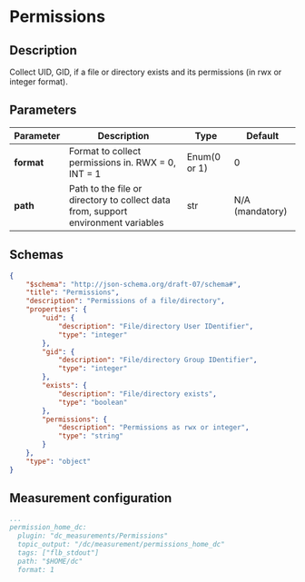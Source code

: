 # Permissions

## Description

Collect UID, GID, if a file or directory exists and its permissions (in rwx or integer format).

## Parameters

| Parameter  | Description                                                                       | Type         | Default         |
| ---------- | --------------------------------------------------------------------------------- | ------------ | --------------- |
| **format** | Format to collect permissions in. RWX = 0, INT = 1                                | Enum(0 or 1) | 0               |
| **path**   | Path to the file or directory to collect data from, support environment variables | str          | N/A (mandatory) |

## Schemas

```json
{
    "$schema": "http://json-schema.org/draft-07/schema#",
    "title": "Permissions",
    "description": "Permissions of a file/directory",
    "properties": {
        "uid": {
            "description": "File/directory User IDentifier",
            "type": "integer"
        },
        "gid": {
            "description": "File/directory Group IDentifier",
            "type": "integer"
        },
        "exists": {
            "description": "File/directory exists",
            "type": "boolean"
        },
        "permissions": {
            "description": "Permissions as rwx or integer",
            "type": "string"
        }
    },
    "type": "object"
}
```

## Measurement configuration

```yaml
...
permission_home_dc:
  plugin: "dc_measurements/Permissions"
  topic_output: "/dc/measurement/permissions_home_dc"
  tags: ["flb_stdout"]
  path: "$HOME/dc"
  format: 1
```
